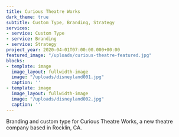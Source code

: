 ```yaml
---
title: Curious Theatre Works
dark_theme: true
subtitle: Custom Type, Branding, Strategy
services:
- service: Custom Type
- service: Branding
- service: Strategy
project_year: 2020-04-01T07:00:00.000+00:00
featured_image: "/uploads/curious-theatre-featured.jpg"
blocks:
- template: image
  image_layout: fullwidth-image
  image: "/uploads/disneyland001.jpg"
  caption: ''
- template: image
  image_layout: fullwidth-image
  image: "/uploads/disneyland002.jpg"
  caption: ''
---
```

Branding and custom type for Curious Theatre Works, a new theatre company based in Rocklin, CA. 